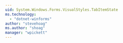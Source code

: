 ```yaml
---
uid: System.Windows.Forms.VisualStyles.TabItemState
ms.technology: 
  - "dotnet-winforms"
author: "stevehoag"
ms.author: "shoag"
manager: "wpickett"
---
```

